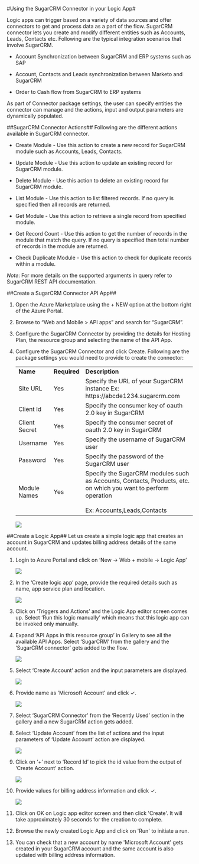 <properties 
   pageTitle="SugarCRM Connector" 
   description="How to use the SugarCRM Connector" 
   services="app-service\logic" 
   documentationCenter=".net,nodejs,java" 
   authors="anuragdalmia" 
   manager="dwrede" 
   editor=""/>

<tags
   ms.service="app-service-logic"
   ms.devlang="multiple"
   ms.topic="article"
   ms.tgt_pltfrm="na"
   ms.workload="integration" 
   ms.date="04/01/2015"
   ms.author="vagarw"/>


#Using the SugarCRM Connector in your Logic App#

Logic apps can trigger based on a variety of data sources and offer connectors to get and process data as a part of the flow. SugarCRM connector lets you create and modify different entities such as Accounts, Leads, Contacts etc. Following are the typical integration scenarios that involve SugarCRM.

- Account Synchronization between SugarCRM and ERP systems such as SAP

- Account, Contacts and Leads synchronization between Marketo and SugarCRM

- Order to Cash flow from SugarCRM to ERP systems


As part of Connector package settings, the user can specify entities the connector can manage and the actions, input and output parameters are dynamically populated. 

##SugarCRM Connector Actions##
Following are the different actions available in SugarCRM connector.
 
- Create Module - Use this action to create a new record for SugarCRM module such as Accounts, Leads, Contacts.

- Update Module - Use this action to update an existing  record for SugarCRM module.

- Delete Module - Use this action to delete an existing record for SugarCRM module.

- List Module - Use this action to list filtered records. If no query is specified then all records are returned.

- Get Module - Use this action to retrieve a single record from specified module.

- Get Record Count - Use this action to get the number of records in the module that match the query. If no query is specified then total number of records in the module are returned. 

- Check Duplicate Module - Use this action to check for duplicate records within a module.

*Note*: For more details on the supported arguments in query refer to SugarCRM REST API documentation.
   
##Create a SugarCRM Connector API App##
1.	Open the Azure Marketplace using the + NEW option at the bottom right of the Azure Portal.
2.	Browse to “Web and Mobile > API apps” and search for “SugarCRM”.
3.	Configure the SugarCRM Connector by providing the details for Hosting Plan, the resource group and selecting the name of the API App.

4. Configure the SugarCRM Connector and click Create. Following are the package settings you would need to provide to create the connector:

	<table>
	  <tr>
	    <td><b>Name</b></td>
	    <td><b>Required</b></td>
	    <td><b>Description</b></td>
	  </tr>
	  <tr>
	    <td>Site URL</td>
	    <td>Yes</td>
	    <td>Specify the URL of your SugarCRM instance Ex: https://abcde1234.sugarcrm.com</td>
	  </tr>
	  <tr>
	    <td>Client Id</td>
	    <td>Yes</td>
	    <td>Specify the consumer key of oauth 2.0 key in SugarCRM </td>
	  </tr>
	  <tr>
	    <td>Client Secret</td>
	    <td>Yes</td>
	    <td>Specify the consumer secret of oauth 2.0 key in SugarCRM </td>
	  </tr>
	<tr>
	    <td>Username</td>
	    <td>Yes</td>
	    <td>Specify the username of SugarCRM user</td>
	  </tr>
		<tr>
	    <td>Password</td>
	    <td>Yes</td>
	    <td>Specify the password of the SugarCRM user</td>
	  </tr>
	  <tr>
	    <td>Module Names</td>
	    <td>Yes</td>
	    <td>Specify the SugarCRM modules such as Accounts, Contacts, Products, etc. on which you want to perform operation<br><br>Ex: Accounts,Leads,Contacts</td>
	  </tr>
	</table>

	![][9]				



##Create a Logic App##
Let us create a simple logic app that creates an account in SugarCRM and updates billing address details of the same account.

1.	Login to Azure Portal and click on ‘New -> Web + mobile -> Logic App’

	![][1]

2.	In the ‘Create logic app’ page, provide the required details such as name, app service plan and location.

	![][2]

3.	Click on ‘Triggers and Actions’ and the Logic App editor screen comes up. Select ‘Run this logic manually’ which means that this logic app can be invoked only manually.


5.	Expand ‘API Apps in this resource group’ in Gallery to see all the available API Apps. Select ‘SugarCRM’ from the gallery and the ‘SugarCRM connector’ gets added to the flow.


	![][3]

6.	Select ‘Create Account’ action and the input parameters are displayed.

	![][4]

12.	Provide name as 'Microsoft Account' and click ✓. 

	![][5]

13.	Select ‘SugarCRM Connector’ from the ‘Recently Used’ section in the gallery and a new SugarCRM action gets added.

14.	Select ‘Update Account’ from the list of actions and the input parameters of ‘Update Account’ action are displayed.

	![][6]

15.	Click on ‘+’ next to ‘Record Id’ to pick the id value from the output of ‘Create Account’ action. 

	![][7]

16.	Provide values for billing address information and click ✓.

	![][8]

17. Click on OK on Logic app editor screen and then click 'Create'. It will take approximately 30 seconds for the creation to complete.

18. Browse the newly created Logic App and click on 'Run' to initiate a run.

19. You can check that a new account by name 'Microsoft Account' gets created in your SugarCRM account and the same account is also updated with billing address information.

<!--Image references-->
[1]: ./media/app-service-logic-connector-sugarcrm/1_New_Logic_App.png
[2]: ./media/app-service-logic-connector-sugarcrm/2_Logic_App_Settings.png
[3]: ./media/app-service-logic-connector-sugarcrm/3_Select_SugarCRM_Gallery.png
[4]: ./media/app-service-logic-connector-sugarcrm/4_SugarCRM_Create_Account.png
[5]: ./media/app-service-logic-connector-sugarcrm/5_Create_Account_OK.png
[6]: ./media/app-service-logic-connector-sugarcrm/6_SugarCRM_Update_Account.png
[7]: ./media/app-service-logic-connector-sugarcrm/7_Record_ID_from_Create.png
[8]: ./media/app-service-logic-connector-sugarcrm/8_Update_Account_Address.png
[9]: ./media/app-service-logic-connector-sugarcrm/9_Create_new_SugarCRM_connector.png


